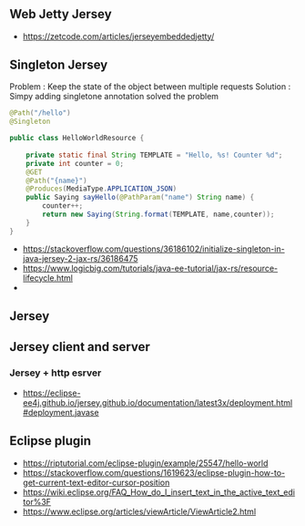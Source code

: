 #
## Web Jetty Jersey
* https://zetcode.com/articles/jerseyembeddedjetty/

## Singleton Jersey
Problem : Keep the state of the object between multiple requests
Solution : Simpy adding singletone annotation solved the problem
```java
@Path("/hello")
@Singleton

public class HelloWorldResource {
	
	private static final String TEMPLATE = "Hello, %s! Counter %d";
	private int counter = 0;
	@GET
	@Path("{name}")
    @Produces(MediaType.APPLICATION_JSON)
    public Saying sayHello(@PathParam("name") String name) {	
	    counter++;
		return new Saying(String.format(TEMPLATE, name,counter));
    }
}
```
* https://stackoverflow.com/questions/36186102/initialize-singleton-in-java-jersey-2-jax-rs/36186475
* https://www.logicbig.com/tutorials/java-ee-tutorial/jax-rs/resource-lifecycle.html
* 
## Jersey
## Jersey client and server
### Jersey + http esrver
* https://eclipse-ee4j.github.io/jersey.github.io/documentation/latest3x/deployment.html#deployment.javase
## Eclipse plugin
* https://riptutorial.com/eclipse-plugin/example/25547/hello-world
* https://stackoverflow.com/questions/1619623/eclipse-plugin-how-to-get-current-text-editor-cursor-position
* https://wiki.eclipse.org/FAQ_How_do_I_insert_text_in_the_active_text_editor%3F
* https://www.eclipse.org/articles/viewArticle/ViewArticle2.html
